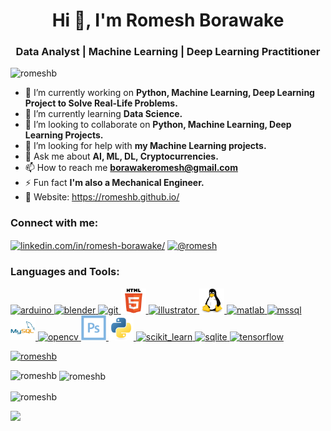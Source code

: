 <!--
**romeshb/romeshb** is a ✨ _special_ ✨ repository because its `README.md` (this file) appears on your GitHub profile. !-->

<h1 align="center">Hi 👋, I'm Romesh Borawake</h1>
<h3 align="center">Data Analyst | Machine Learning | Deep Learning Practitioner</h3>

<p align="left"> <img src="https://komarev.com/ghpvc/?username=romeshb&label=Profile%20views&color=0e75b6&style=flat" alt="romeshb" /> </p>

- 🔭 I’m currently working on **Python, Machine Learning, Deep Learning Project to Solve Real-Life Problems.**
- 🌱 I’m currently learning **Data Science.**
- 👯 I’m looking to collaborate on **Python, Machine Learning, Deep Learning Projects.**
- 🤝 I’m looking for help with **my Machine Learning projects.**
- 💬 Ask me about **AI, ML, DL, Cryptocurrencies.**
- 📫 How to reach me **borawakeromesh@gmail.com**
- ⚡ Fun fact **I'm also a Mechanical Engineer.**
- 📎 Website: https://romeshb.github.io/

<h3 align="left">Connect with me:</h3>
<p align="left">
<a href="https://linkedin.com/in/romesh-borawake/" target="blank"><img align="center" src="https://raw.githubusercontent.com/rahuldkjain/github-profile-readme-generator/master/src/images/icons/Social/linked-in-alt.svg" alt="linkedin.com/in/romesh-borawake/" height="30" width="40" /></a>
<a href="https://www.hackerrank.com/romesh" target="blank"><img align="center" src="https://raw.githubusercontent.com/rahuldkjain/github-profile-readme-generator/master/src/images/icons/Social/hackerrank.svg" alt="@romesh" height="30" width="40" /></a>
</p>

<h3 align="left">Languages and Tools:</h3>
<p align="left"> <a href="https://www.arduino.cc/" target="_blank"> <img src="https://cdn.worldvectorlogo.com/logos/arduino-1.svg" alt="arduino" width="40" height="40"/> </a> <a href="https://www.blender.org/" target="_blank"> <img src="https://download.blender.org/branding/community/blender_community_badge_white.svg" alt="blender" width="40" height="40"/> </a> <a href="https://git-scm.com/" target="_blank"> <img src="https://www.vectorlogo.zone/logos/git-scm/git-scm-icon.svg" alt="git" width="40" height="40"/> </a> <a href="https://www.w3.org/html/" target="_blank"> <img src="https://raw.githubusercontent.com/devicons/devicon/master/icons/html5/html5-original-wordmark.svg" alt="html5" width="40" height="40"/> </a> <a href="https://www.adobe.com/in/products/illustrator.html" target="_blank"> <img src="https://www.vectorlogo.zone/logos/adobe_illustrator/adobe_illustrator-icon.svg" alt="illustrator" width="40" height="40"/> </a> <a href="https://www.linux.org/" target="_blank"> <img src="https://raw.githubusercontent.com/devicons/devicon/master/icons/linux/linux-original.svg" alt="linux" width="40" height="40"/> </a> <a href="https://www.mathworks.com/" target="_blank"> <img src="https://upload.wikimedia.org/wikipedia/commons/2/21/Matlab_Logo.png" alt="matlab" width="40" height="40"/> </a> <a href="https://www.microsoft.com/en-us/sql-server" target="_blank"> <img src="https://www.svgrepo.com/show/303229/microsoft-sql-server-logo.svg" alt="mssql" width="40" height="40"/> </a> <a href="https://www.mysql.com/" target="_blank"> <img src="https://raw.githubusercontent.com/devicons/devicon/master/icons/mysql/mysql-original-wordmark.svg" alt="mysql" width="40" height="40"/> </a> <a href="https://opencv.org/" target="_blank"> <img src="https://www.vectorlogo.zone/logos/opencv/opencv-icon.svg" alt="opencv" width="40" height="40"/> </a> <a href="https://www.photoshop.com/en" target="_blank"> <img src="https://raw.githubusercontent.com/devicons/devicon/master/icons/photoshop/photoshop-line.svg" alt="photoshop" width="40" height="40"/> </a> <a href="https://www.python.org" target="_blank"> <img src="https://raw.githubusercontent.com/devicons/devicon/master/icons/python/python-original.svg" alt="python" width="40" height="40"/> </a> <a href="https://scikit-learn.org/" target="_blank"> <img src="https://upload.wikimedia.org/wikipedia/commons/0/05/Scikit_learn_logo_small.svg" alt="scikit_learn" width="40" height="40"/> </a> <a href="https://www.sqlite.org/" target="_blank"> <img src="https://www.vectorlogo.zone/logos/sqlite/sqlite-icon.svg" alt="sqlite" width="40" height="40"/> </a> <a href="https://www.tensorflow.org" target="_blank"> <img src="https://www.vectorlogo.zone/logos/tensorflow/tensorflow-icon.svg" alt="tensorflow" width="40" height="40"/> </a> </p>

<p align="left"> <a href="https://github.com/ryo-ma/github-profile-trophy"><img src="https://github-profile-trophy.vercel.app/?username=romeshb" alt="romeshb" /></a> </p>

<p><img align="left" src="https://github-readme-stats.vercel.app/api/top-langs?username=romeshb&show_icons=true&locale=en&layout=compact" alt="romeshb" /></p>

<p>&nbsp;<img align="center" src="https://github-readme-stats.vercel.app/api?username=romeshb&show_icons=true&locale=en" alt="romeshb" /></p>

<p><img align="center" src="https://github-readme-streak-stats.herokuapp.com/?user=romeshb&" alt="romeshb" /></p>

![](https://github-profile-summary-cards.vercel.app/api/cards/profile-details?username=romeshb&theme=vue)
